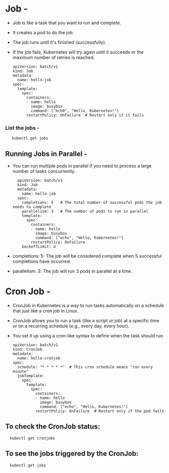 # Job -
- Job is like a task that you want to run and complete.
- It creates a pod to do the job.
- The job runs until it's finished (successfully).
- If the job fails, Kubernetes will try again until it succeeds or the maximum number of retries is reached.

      apiVersion: batch/v1
      kind: Job
      metadata:
        name: hello-job
      spec:
        template:
          spec:
            containers:
            - name: hello
              image: busybox
              command: ["ech0", "Hello, Kubernetes!"]
            restartPolicy: OnFailure  # Restart only if it fails


### List the jobs -

       kubectl get jobs

## Running Jobs in Parallel -
- You can run multiple pods in parallel if you need to process a large number of tasks concurrently.
        
        apiVersion: batch/v1
        kind: Job
        metadata:
          name: hello-job
        spec:
          completions: 5   # The total number of successful pods the job needs to complete
          parallelism: 3   # The number of pods to run in parallel
          template:
            spec:
              containers:
              - name: hello
                image: busybox
                command: ["echo", "Hello, Kubernetes!"]
              restartPolicy: OnFailure
          backoffLimit: 4

- completions: 5: The job will be considered complete when 5 successful completions have occurred.
- parallelism: 3: The job will run 3 pods in parallel at a time.



# Cron Job -
- CronJob in Kubernetes is a way to run tasks automatically on a schedule that just like a cron job in Linux.
- CronJob allows you to run a task (like a script or job) at a specific time or on a recurring schedule (e.g., every day, every hour).
- You set it up using a cron-like syntax to define when the task should run


      apiVersion: batch/v1
      kind: CronJob
      metadata:
        name: hello-cronjob
      spec:
        schedule: "* * * * *"  # This cron schedule means "run every minute"
        jobTemplate:
          spec:
            template:
              spec:
                containers:
                - name: hello
                  image: busybox
                  command: ["echo", "Hello, Kubernetes!"]
                restartPolicy: OnFailure  # Restart only if the pod fails
      

## To check the CronJob status:

      kubectl get cronjobs

## To see the jobs triggered by the CronJob:

      kubectl get jobs




















